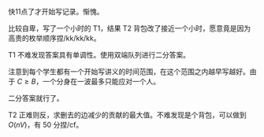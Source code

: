 快11点了才开始写记录。惭愧。

比较自卑，写了一个小时的 T1，结果 T2 背包改了接近一个小时，愿意竟是因为高贵的枚举顺序捏/kk/kk/kk。

T1 不难发现答案具有单调性。使用双端队列进行二分答案。

注意到每个学生都有一个开始写讲义的时间范围，在这个范围之内越早写越好。由于 $C \ge B$，一个分身在一波最多只能应对一个人。

二分答案就行了。

T2 正难则反，求删去的边减少的贡献的最大值。不难发现是个背包，可以做到 $O(nV)$，有 $50$ 分捏/cf。
